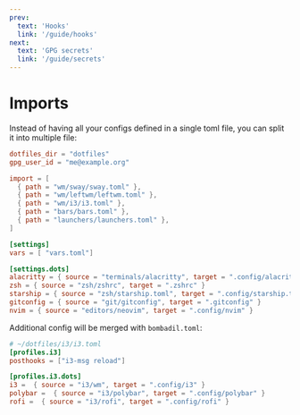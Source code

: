 ```yaml
---
prev:
  text: 'Hooks'
  link: '/guide/hooks'
next:
  text: 'GPG secrets'
  link: '/guide/secrets'
---
```


# Imports

Instead of having all your configs defined in a single toml file, you can split it into multiple file:

```toml
dotfiles_dir = "dotfiles"
gpg_user_id = "me@example.org"

import = [
  { path = "wm/sway/sway.toml" },
  { path = "wm/leftwm/leftwm.toml" },
  { path = "wm/i3/i3.toml" },
  { path = "bars/bars.toml" },
  { path = "launchers/launchers.toml" },
]

[settings]
vars = [ "vars.toml"]

[settings.dots]
alacritty = { source = "terminals/alacritty", target = ".config/alacritty" }
zsh = { source = "zsh/zshrc", target = ".zshrc" }
starship = { source = "zsh/starship.toml", target = ".config/starship.toml" }
gitconfig = { source = "git/gitconfig", target = ".gitconfig" }
nvim = { source = "editors/neovim", target = ".config/nvim" }
```

Additional config will be merged with `bombadil.toml`:
```toml
# ~/dotfiles/i3/i3.toml
[profiles.i3]
posthooks = ["i3-msg reload"]

[profiles.i3.dots]
i3 =  { source = "i3/wm", target = ".config/i3" }
polybar =  { source = "i3/polybar", target = ".config/polybar" }
rofi =  { source = "i3/rofi", target = ".config/rofi" }
```
